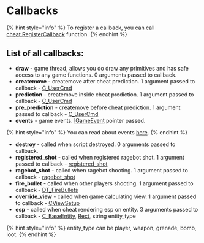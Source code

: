 # Callbacks

{% hint style="info" %}
To register a callback, you can call [cheat.RegisterCallback](../classes/cheat.md#registercallback) function.
{% endhint %}

## List of all callbacks:

* **draw** - game thread, allows you do draw any primitives and has safe access to any game functions. 0 arguments passed to callback.
* **createmove** - createmove after cheat prediction. 1 argument passed to callback - [C\_UserCmd](../types/c_usercmd.md)
* **prediction** - createmove inside cheat prediction. 1 argument passed to callback - [C\_UserCmd](../types/c_usercmd.md)
* **pre\_prediction** - createmove before cheat prediction. 1 argument passed to callback - [C\_UserCmd](../types/c_usercmd.md)
* **events** - game events. [IGameEvent](../classes/igameevent.md) pointer passed.

{% hint style="info" %}
You can read about events [here](https://wiki.alliedmods.net%20Counter-Strike:_Global_Offensive_Events).
{% endhint %}

* **destroy** - called when script destroyed. 0 arguments passed to callback.
* **registered\_shot** - called when registered ragebot shot. 1 argument passed to callback - [registered\_shot](../types/registeredshot.md)
* **ragebot\_shot** - called when ragebot shooting. 1 argument passed to callback - [ragebot\_shot](../types/ragebot_shot.md)
* **fire\_bullet** - called when other players shooting. 1 argument passed to callback - [DT\_FireBullets](../types/dt_firebullets.md)
* **override\_view** - called when game calculating view. 1 argument passed to callback - [CViewSetup](../types/cviewsetup.md)
* **esp** - called when cheat rendering esp on entity. 3 arguments passed to callback - [C\_BaseEntity](../classes/c_baseentity.md), [Rect](../types/rect.md), string entity\_type

{% hint style="info" %}
entity\_type can be player, weapon, grenade, bomb, loot.
{% endhint %}
